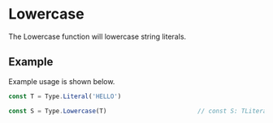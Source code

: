 # Lowercase

The Lowercase function will lowercase string literals.

## Example

Example usage is shown below.

```typescript
const T = Type.Literal('HELLO')

const S = Type.Lowercase(T)                         // const S: TLiteral<'hello'>
```